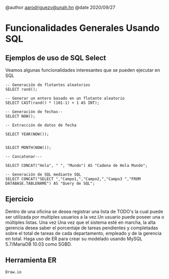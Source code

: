 @author aarodriguezv@unah.hn
@date 2020/09/27

Funcionalidades Generales Usando SQL
=====

Ejemplos de uso de SQL Select
------
Veamos algunas funcionalidades interesantes que se pueden ejecutar en SQL

	-- Generación de flotantes aleatorios
	SELECT rand();
	
	-- Generar un entero basado en un flotante aleatorio
	SELECT CAST(rand() * (101-1) + 1 AS INT);

	-- Generación de fechas--
	SELECT NOW();
	
	-- Extracción de datos de fecha

	SELECT YEAR(NOW());
	

	SELECT MONTH(NOW());

	-- Concatenar---
	
	SELECT CONCAT("Hola", " ", "Mundo") AS "Cadena de Hola Mundo";
	
	-- Generación de SQL mediante SQL
	SELECT CONCAT("SELECT ","Campo1,","Campo2,","Campo3 ","FROM DATABASE.TABLENAME") AS "Query de SQL";
	

Ejercicio
---

Dentro de una oficina se desea registrar una lista de TODO's la cual puede ser
utilizada por multiples usuarios a la vez.Un usuario puede poseer una o múltiples
listas. Una vez Una vez que el sistema esté en marcha, la alta gerencia desea saber el
porcentaje de tareas pendientes y completadas sobre el total de tareas de cada
departamento, empleado y de la gerencia en total. Haga uso de ER para crear su modelado
usando MySQL 5.7/MariaDB 10.03 como SGBD.

Herramienta ER
----


	Draw.io
